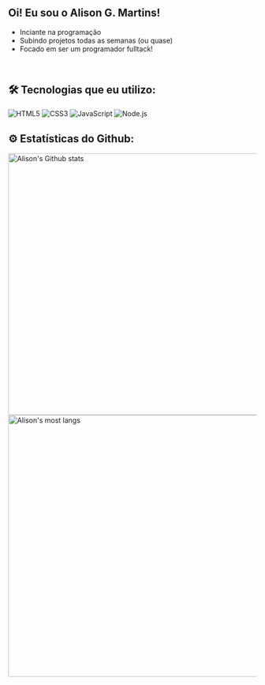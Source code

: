 ## Oi! Eu sou o Alison G. Martins! 

- Inciante na programação
- Subindo projetos todas as semanas (ou quase)
- Focado em ser um programador fulltack!

<br>

## 🛠️ Tecnologias que eu utilizo:
<div style="display: inline-block">
  <img align="center" alt="HTML5" src="https://img.shields.io/badge/HTML5-E34F26?style=for-the-badge&logo=html5&logoColor=white">
  <img align="center" alt="CSS3" src="https://img.shields.io/badge/CSS3-1572B6?style=for-the-badge&logo=css3&logoColor=white">
  <img align="center" alt="JavaScript" src="https://img.shields.io/badge/JavaScript-F7DF1E?style=for-the-badge&logo=javascript&logoColor=black">
  <img align="center" alt="Node.js" src="https://img.shields.io/badge/Node.js-43853D?style=for-the-badge&logo=node.js&logoColor=white">
</div>

<br>

## ⚙️ Estatísticas do Github:
<img width="530em" src="https://github-readme-stats.vercel.app/api?username=devgmartins&show_icons=true&theme=dark" alt="Alison's Github stats">
<img width="530em" src="https://github-readme-stats.vercel.app/api/top-langs/?username=devgmartins&layout=compact&theme=dark" alt="Alison's most langs">
<br>
